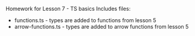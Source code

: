 Homework for Lesson 7 - TS basics
Includes files:
- functions.ts - types are added to functions from lesson 5
- arrow-functions.ts - types are added to arrow functions from lesson 5